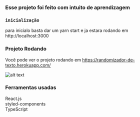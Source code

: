 ### Esse projeto foi feito com intuito de aprendizagem

### `inicialização`

para inicialo basta dar um yarn start e ja estara rodando em http://localhost:3000

### Projeto Rodando

Você pode ver o projeto rodando em https://randomizador-de-texto.herokuapp.com/

![alt text](https://i.ibb.co/T87z2py/Screenshot-3.png)

### Ferramentas usadas
React.js <br/>
styled-components <br/>
TypeScript
